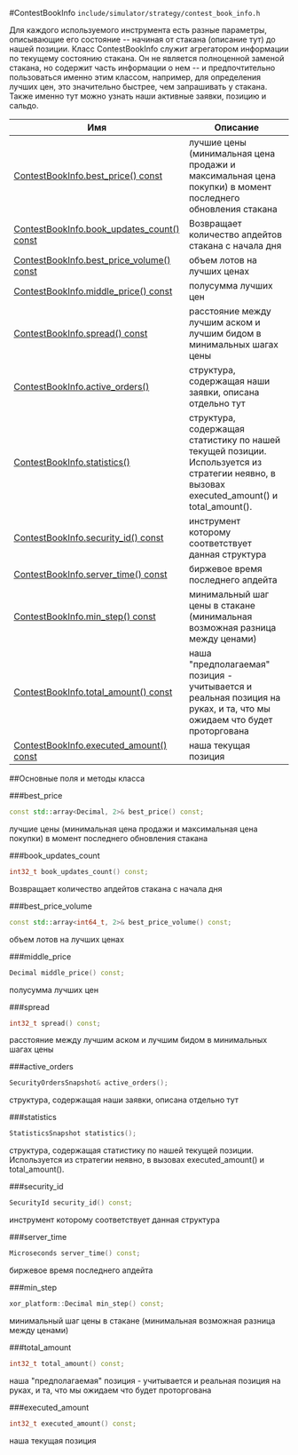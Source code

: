 #ContestBookInfo
`include/simulator/strategy/contest_book_info.h`


Для каждого используемого инструмента есть разные параметры, описывающие его состояние -- начиная от стакана (описание тут) до нашей позиции. Класс ContestBookInfo служит агрегатором информации по текущему состоянию стакана. Он не является полноценной заменой стакана, но содержит часть информации о нем -- и предпочтительно пользоваться именно этим классом, например, для определения лучших цен, это значительно быстрее, чем запрашивать у стакана. Также именно тут можно узнать наши активные заявки, позицию и сальдо.


|Имя| Описание|
|------------------|--------------------|
|[ContestBookInfo.best_price() const](#best_price)|лучшие цены (минимальная цена продажи и максимальная цена покупки) в момент последнего обновления стакана|
|[ContestBookInfo.book_updates_count() const](#book_updates_count)|Возвращает количество апдейтов стакана с начала дня|
|[ContestBookInfo.best_price_volume() const](#best_price_volume)|объем лотов на лучших ценах|
|[ContestBookInfo.middle_price() const](#middle_price)|полусумма лучших цен|
|[ContestBookInfo.spread() const](#spread)|расстояние между лучшим аском и лучшим бидом в минимальных шагах цены|
|[ContestBookInfo.active_orders()](#active_orders)|структура, содержащая наши заявки, описана отдельно тут|
|[ContestBookInfo.statistics()](#statistics)|структура, содержащая статистику по нашей текущей позиции. Используется из стратегии неявно, в вызовах executed_amount() и total_amount().|
|[ContestBookInfo.security_id() const](#security_id)|инструмент которому соответствует данная структура|
|[ContestBookInfo.server_time() const](#server_time)|биржевое время последнего апдейта|
|[ContestBookInfo.min_step() const](#min_step)|минимальный шаг цены в стакане (минимальная возможная разница между ценами)|
|[ContestBookInfo.total_amount() const](#total_amount)|наша "предполагаемая" позиция - учитывается и реальная позиция на руках, и та, что мы ожидаем что будет проторгована|
|[ContestBookInfo.executed_amount() const](#executed_amount)|наша текущая позиция|

##Основные поля и методы класса

<a id="best_price"></a>
###best_price
```c++
const std::array<Decimal, 2>& best_price() const;
```
лучшие цены (минимальная цена продажи и максимальная цена покупки) в момент последнего обновления стакана

<a id="book_updates_count"></a>
###book_updates_count
```c++
int32_t book_updates_count() const;
```
Возвращает количество апдейтов стакана с начала дня

<a id="best_price_volume"></a>
###best_price_volume
```c++
const std::array<int64_t, 2>& best_price_volume() const;
```
объем лотов на лучших ценах

<a id="middle_price"></a>
###middle_price
```c++
Decimal middle_price() const;
```
полусумма лучших цен

<a id="spread"></a>
###spread
```c++
int32_t spread() const;
```
расстояние между лучшим аском и лучшим бидом в минимальных шагах цены

<a id="active_orders"></a>
###active_orders
```c++
SecurityOrdersSnapshot& active_orders();
```
структура, содержащая наши заявки, описана отдельно тут

<a id="statistics"></a>
###statistics
```c++
StatisticsSnapshot statistics();
```
структура, содержащая статистику по нашей текущей позиции. Используется из стратегии неявно, в вызовах executed_amount() и total_amount().

<a id="security_id"></a>
###security_id
```c++
SecurityId security_id() const;
```
инструмент которому соответствует данная структура

<a id="server_time"></a>
###server_time
```c++
Microseconds server_time() const;
```
биржевое время последнего апдейта

<a id="min_step"></a>
###min_step
```c++
xor_platform::Decimal min_step() const;
```
минимальный шаг цены в стакане (минимальная возможная разница между ценами)

<a id="total_amount"></a>
###total_amount
```c++
int32_t total_amount() const;
```
наша "предполагаемая" позиция - учитывается и реальная позиция на руках, и та, что мы ожидаем что будет проторгована

<a id="executed_amount"></a>
###executed_amount
```c++
int32_t executed_amount() const;
```
наша текущая позиция

